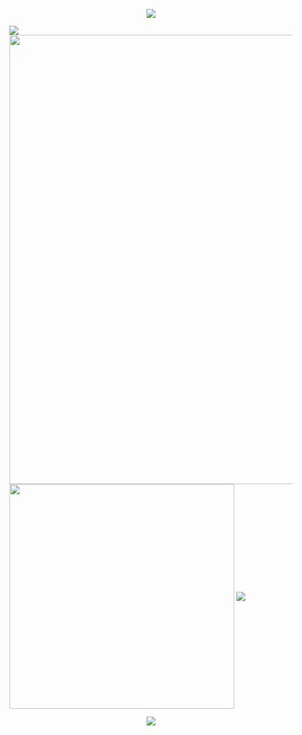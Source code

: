 <p align="center">
<img src="https://capsule-render.vercel.app/api?type=waving&color=timeGradient&height=300&&section=header&text=TSRDZY&fontSize=90&fontAlign=50&fontAlignY=30&desc=源鸟工作室&descAlign=50&descSize=30&descAlignY=60&animation=twinkling" />
</p>
<img style="margin:0 auto" align="center" src="https://skillicons.dev/icons?i=ae,blender,css,discord,electron,git,idea,java,unity,visualstudio,vscode,wordpress,vue,ts,react&theme=light" />

<img width="800" src="https://github-readme-activity-graph.vercel.app/graph?username=tsrdzy&theme=github-compact&hide_border=true&area=true" />

<img align="center" width="400" src="https://github-readme-stats.vercel.app/api?username=tsrdzy&theme=transparent&include_all_commits=true&show_icons=true&hide_border=true" />

<img align="center" src="https://github-readme-stats.vercel.app/api/wakatime?username=tsrdzy&theme=transparent&hide_border=true&layout=compact&langs_count=22" />

<p align="center">
<img src="https://capsule-render.vercel.app/api?type=waving&color=timeGradient&height=300&&section=footer&text=TSRDZY&fontSize=90&fontAlign=50&fontAlignY=70&desc=源鸟工作室&descAlign=50&descSize=30&descAlignY=40&animation=twinkling" />
</p>
